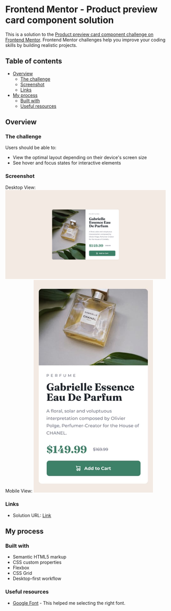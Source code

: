 # Frontend Mentor - Product preview card component solution

This is a solution to the [Product preview card component challenge on Frontend Mentor](https://www.frontendmentor.io/challenges/product-preview-card-component-GO7UmttRfa). Frontend Mentor challenges help you improve your coding skills by building realistic projects.

## Table of contents

- [Overview](#overview)
  - [The challenge](#the-challenge)
  - [Screenshot](#screenshot)
  - [Links](#links)
- [My process](#my-process)
  - [Built with](#built-with)
  - [Useful resources](#useful-resources)

## Overview

### The challenge

Users should be able to:

- View the optimal layout depending on their device's screen size
- See hover and focus states for interactive elements

### Screenshot

Desktop View:
![](./screenshot-desktop.jpg)
Mobile View:
![](./screenshot-mobile.jpg)

### Links

- Solution URL: [Link](https://peterng2036.github.io/frontend-mentor-challenge-Product-preview-card-component/)

## My process

### Built with

- Semantic HTML5 markup
- CSS custom properties
- Flexbox
- CSS Grid
- Desktop-first workflow

### Useful resources

- [Google Font](https://fonts.google.com/about) - This helped me selecting the right font.
